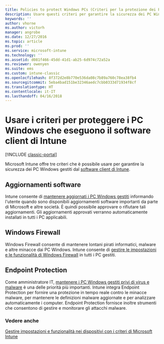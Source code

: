```yaml
---
title: Policies to protect Windows PCs (Criteri per la protezione dei PC Windows)
description: Usare questi criteri per garantire la sicurezza dei PC Windows quando sono gestiti dal software client di Intune.
keywords: ''
author: vhorne
ms.author: victorh
manager: angrobe
ms.date: 12/27/2016
ms.topic: article
ms.prod: ''
ms.service: microsoft-intune
ms.technology: ''
ms.assetid: d081f466-45dd-41d1-ab25-6d974c72a52a
ms.reviewer: owenyen
ms.suite: ems
ms.custom: intune-classic
ms.openlocfilehash: 8f372d2e8b770e536da08c7b89a760c78ea38fb4
ms.sourcegitcommit: 5eba4bad151be32346aedc7cbb0333d71934f8cf
ms.translationtype: HT
ms.contentlocale: it-IT
ms.lasthandoff: 04/16/2018
---
```

# <a name="use-policies-to-help-protect-windows-pcs-that-run-the-intune-client-software"></a>Usare i criteri per proteggere i PC Windows che eseguono il software client di Intune

[!INCLUDE [classic-portal](../includes/classic-portal.md)]

Microsoft Intune offre tre criteri che è possibile usare per garantire la sicurezza dei PC Windows gestiti dal [software client di Intune](manage-windows-pcs-with-microsoft-intune.md).


## <a name="software-updates"></a>Aggiornamenti software

Intune consente di [mantenere aggiornati i PC Windows gestiti](keep-windows-pcs-up-to-date-with-software-updates-in-microsoft-intune.md) informando l'utente quando sono disponibili aggiornamenti software importanti da parte di Microsoft e altre società. È quindi possibile approvare o rifiutare tali aggiornamenti. Gli aggiornamenti approvati verranno automaticamente installati in tutti i PC applicabili.

## <a name="windows-firewall"></a>Windows Firewall

Windows Firewall consente di mantenere lontani pirati informatici, malware e altre minacce dai PC Windows. Intune consente di [gestire le impostazioni e le funzionalità di Windows Firewall](help-protect-windows-pcs-using-windows-firewall-policies-in-microsoft-intune.md) in tutti i PC gestiti.

## <a name="endpoint-protection"></a>Endpoint Protection

Come amministratore IT, [mantenere i PC Windows gestiti privi di virus e malware](help-secure-windows-pcs-with-endpoint-protection-for-microsoft-intune.md) è una delle priorità più importanti. Intune integra Endpoint Protection per fornire una protezione in tempo reale contro le minacce malware, per mantenere le definizioni malware aggiornate e per analizzare automaticamente i computer. Endpoint Protection fornisce inoltre strumenti che consentono di gestire e monitorare gli attacchi malware.



### <a name="see-also"></a>Vedere anche
[Gestire impostazioni e funzionalità nei dispositivi con i criteri di Microsoft Intune](manage-settings-and-features-on-your-devices-with-microsoft-intune-policies.md)
